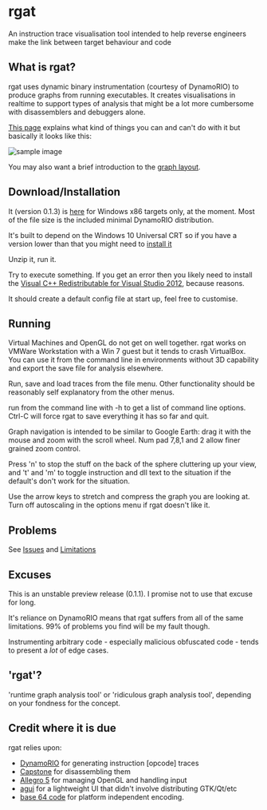 # rgat
An instruction trace visualisation tool intended to help reverse engineers make the link between target behaviour and code

## What is rgat?

rgat uses dynamic binary instrumentation (courtesy of DynamoRIO) to produce graphs from running executables. 
It creates visualisations in realtime to support types of analysis that might be a lot more cumbersome with 
disassemblers and debuggers alone.

[This page](https://github.com/ncatlin/rgat/wiki) explains what kind of things you can and can't do with it but basically it looks like this:

![sample image](https://github.com/ncatlin/ncatlin/raw/master/firefox-live-small.gif)

You may also want a brief introduction to the [graph layout](https://github.com/ncatlin/rgat/wiki/Graph-Layout).

## Download/Installation

It (version 0.1.3) is [here](https://github.com/ncatlin/rgat/raw/master/rgat-0.1.3.zip) for Windows x86 targets only, at the moment. Most of the file size is the included minimal DynamoRIO distribution.

It's built to depend on the Windows 10 Universal CRT so if you have a version lower than that you might need to [install it](https://support.microsoft.com/en-gb/kb/2999226)

Unzip it, run it.

Try to execute something. If you get an error then you likely need to install the [Visual C++ Redistributable for Visual Studio 2012](https://www.microsoft.com/en-gb/download/details.aspx?id=30679), because reasons.

It should create a default config file at start up, feel free to customise.

## Running

Virtual Machines and OpenGL do not get on well together. rgat works on VMWare Workstation with a Win 7 guest but it tends to crash VirtualBox. You can use it from the command line in environments without 3D capability and export the save file for analysis elsewhere.

Run, save and load traces from the file menu. Other functionality should be reasonably self explanatory from the other menus.

run from the command line with -h to get a list of command line options. Ctrl-C will force rgat to save everything it has so far and quit.

Graph navigation is intended to be similar to Google Earth: drag it with the mouse and zoom with the scroll wheel. Num pad 7,8,1 and 2 allow finer grained zoom control.

Press 'n' to stop the stuff on the back of the sphere cluttering up your view, and 't' and 'm' to toggle instruction and dll text to the situation if the default's don't work for the situation.

Use the arrow keys to stretch and compress the graph you are looking at. Turn off autoscaling in the options menu if rgat doesn't like it.

## Problems

See [Issues](https://github.com/ncatlin/rgat/issues) and [Limitations](https://github.com/ncatlin/rgat/wiki#limitations)

## Excuses

This is an unstable preview release (0.1.1). I promise not to use that excuse for long. 

It's reliance on DynamoRIO means that rgat suffers from all of the same limitations. 99% of problems you find will be my fault though.

Instrumenting arbitrary code - especially malicious obfuscated code - tends to present a *lot* of edge cases.

## 'rgat'?

'runtime graph analysis tool' or 'ridiculous graph analysis tool', depending on your fondness for the concept.

## Credit where it is due

rgat relies upon: 

* [DynamoRIO](https://github.com/DynamoRIO/) for generating instruction [opcode] traces
* [Capstone](http://www.capstone-engine.org/) for disassembling them
* [Allegro 5](https://www.allegro.cc/) for managing OpenGL and handling input
* [agui](https://github.com/jmasterx/Agui/) for a lightweight UI that didn't involve distributing GTK/Qt/etc
* [base 64 code](http://www.adp-gmbh.ch/cpp/common/base64.html) for platform independent encoding.
